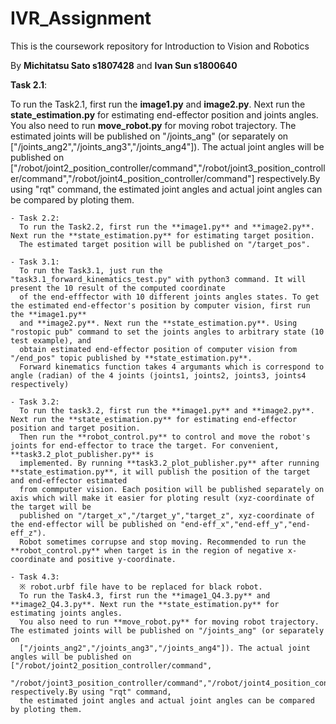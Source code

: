 # IVR_Assignment
This is the coursework repository for Introduction to Vision and Robotics

By **Michitatsu Sato s1807428** and **Ivan Sun s1800640**

**Task 2.1**:

To run the Task2.1, first run the **image1.py** and **image2.py**. Next run the **state_estimation.py** for estimating end-effector position and joints angles. You also need to run **move_robot.py** for moving robot trajectory. The estimated joints will be published on "/joints_ang" (or separately on ["/joints_ang2","/joints_ang3","/joints_ang4"]). The actual joint angles will be published on ["/robot/joint2_position_controller/command","/robot/joint3_position_controller/command","/robot/joint4_position_controller/command"] respectively.By using "rqt" command, the estimated joint angles and actual joint angles can be compared by ploting them.

    - Task 2.2:
      To run the Task2.2, first run the **image1.py** and **image2.py**. Next run the **state_estimation.py** for estimating target position. 
      The estimated target position will be published on "/target_pos".

    - Task 3.1:
      To run the Task3.1, just run the "task3.1_forward_kinematics_test.py" with python3 command. It will present the 10 result of the computed coordinate 
      of the end-efffector with 10 different joints angles states. To get the estimated end-effector's position by computer vision, first run the **image1.py** 
      and **image2.py**. Next run the **state_estimation.py**. Using "rostopic pub" command to set the joints angles to arbitrary state (10 test example), and 
      obtain estimated end-effector position of computer vision from "/end_pos" topic published by **state_estimation.py**. 
      Forward kinematics function takes 4 argumants which is correspond to angle (radian) of the 4 joints (joints1, joints2, joints3, joints4 respectively) 

    - Task 3.2:
      To run the task3.2, first run the **image1.py** and **image2.py**. Next run the **state_estimation.py** for estimating end-effector position and target position. 
      Then run the **robot_control.py** to control and move the robot's joints for end-effector to trace the target. For convenient, **task3.2_plot_publisher.py** is
      implemented. By running **task3.2_plot_publisher.py** after running **state_estimation.py**, it will publish the position of the target and end-effector estimated 
      from commputer vision. Each position will be published separately on axis which will make it easier for ploting result (xyz-coordinate of the target will be 
      published on "/target_x","/target_y","target_z", xyz-coordinate of the end-effector will be published on "end-eff_x","end-eff_y","end-eff_z").
      Robot sometimes corrupse and stop moving. Recommended to run the **robot_control.py** when target is in the region of negative x-coordinate and positive y-coordinate.

    - Task 4.3:
      ※ robot.urbf file have to be replaced for black robot.
      To run the Task4.3, first run the **image1_Q4.3.py** and **image2_Q4.3.py**. Next run the **state_estimation.py** for estimating joints angles. 
      You also need to run **move_robot.py** for moving robot trajectory. The estimated joints will be published on "/joints_ang" (or separately on
      ["/joints_ang2","/joints_ang3","/joints_ang4"]). The actual joint angles will be published on ["/robot/joint2_position_controller/command",
      "/robot/joint3_position_controller/command","/robot/joint4_position_controller/command"] respectively.By using "rqt" command, 
      the estimated joint angles and actual joint angles can be compared by ploting them.
      
